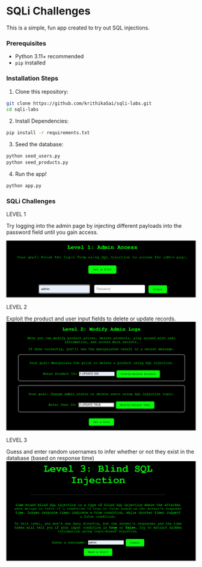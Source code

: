 # SQLi Challenges

This is a simple, fun app created to try out SQL injections.

### Prerequisites

* Python 3.11+ recommended
* `pip` installed

### Installation Steps

1. Clone this repository:

```bash
git clone https://github.com/krithikaSai/sqli-labs.git
cd sqli-labs
```

2. Install Dependencies:

```bash
pip install -r requirements.txt
```

3. Seed the database:

```bash
python seed_users.py
python seed_products.py
```

4. Run the app!

```bash
python app.py
```

### SQLi Challenges

LEVEL 1

Try logging into the admin page by injecting different payloads into the password field until you gain access.

![image of level 1 challenge](screenshots/Level1.png)

LEVEL 2

Exploit the product and user input fields to delete or update records.
![image of level 2 challenge](screenshots/Level2.png)

LEVEL 3

Guess and enter random usernames to infer whether or not they exist in the database (based on response time)
![image of level 3 challenge](screenshots/Level3.png)

